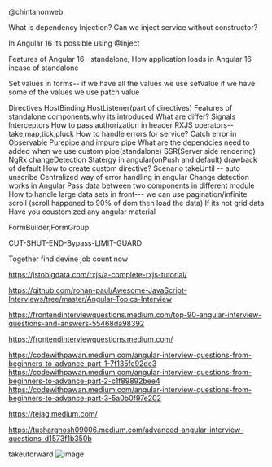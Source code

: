 @chintanonweb

What is dependency Injection? Can we inject service without constructor?

In Angular 16 its possible using @Inject

Features of Angular 16--standalone,
How application loads in Angular 16 incase of standalone

Set values in forms-- if we have all the values we use setValue
                                     if we have some of the values we use patch value

Directives
HostBinding,HostListener(part of directives)
Features of standalone components,why its introduced
What are differ?
Signals
Interceptors
How to pass authorization in header
RXJS operators--take,map,tick,pluck
How to handle errors for service? Catch error in Observable
Purepipe and impure pipe
What are the dependcies need to added when we use custom pipe(standalone)
SSR(Server side rendering)
NgRx
changeDetection Statergy in angular(onPush and default) drawback of default
How to create custom directive? Scenario
takeUntil -- auto unscribe
Centralized way of error handling in angular
Change detection works in Angular
Pass data between two components in different module
How to handle large data sets in front--- we can use pagination/infinite scroll (scroll happened to 90% of dom then load the data)
If its not grid data
Have you coustomized any angular material



FormBuilder,FormGroup

CUT-SHUT-END-Bypass-LIMIT-GUARD

Together find devine job count now

https://jstobigdata.com/rxjs/a-complete-rxjs-tutorial/

https://github.com/rohan-paul/Awesome-JavaScript-Interviews/tree/master/Angular-Topics-Interview

https://frontendinterviewquestions.medium.com/top-90-angular-interview-questions-and-answers-55468da98392

https://frontendinterviewquestions.medium.com/

https://codewithpawan.medium.com/angular-interview-questions-from-beginners-to-advance-part-1-7f135fe92de3
https://codewithpawan.medium.com/angular-interview-questions-from-beginners-to-advance-part-2-c1f89892bee4
https://codewithpawan.medium.com/angular-interview-questions-from-beginners-to-advance-part-3-5a0b0f97e202

https://tejag.medium.com/

https://tusharghosh09006.medium.com/advanced-angular-interview-questions-d1573f1b350b                                                      

takeuforward
![image](https://github.com/ChaitraArkalgud/Angular/assets/33710825/5a7b8749-fea0-4e2e-93ce-3651ef4de8d0)
